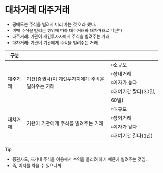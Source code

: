 # 대차거래 대주거래

* 공매도는 주식을 빌려서 미리 파는 것 이라 했다.
* 이때 주식을 빌리는 행위에 따라 대주거래와 대차거래로 나뉜다
* 대주거래: 기관이 개인투자자에게 주식을 빌려주는 거래
* 대차거래: 기관이 기관에게 주식을 빌려주는 거래

| 구분     |                                                    |                                                              |
| -------- | -------------------------------------------------- | ------------------------------------------------------------ |
| 대주거래 | 기관(증권사)이 개인투자자에게 주식을 빌려주는 거래 | ◽️소규모<br />◽️장내거래<br />◽️이자가 높다<br />◽️대여기간 짧다(30일, 60일) |
| 대차거래 | 기관이 기관에게 주식을 빌려주는 거래               | ◽️대규모<br />◽️장외거래<br />◽️이자가 낮다<br />◽️대여기간 길다(1년) |

> [!TIP]
>
> * 증권사도, 자기내 주식을 이용해서 수익을 올리려 하기 때문에 빌려주는 것임.
> * 즉, 이자를 먹을 수 있으니까

